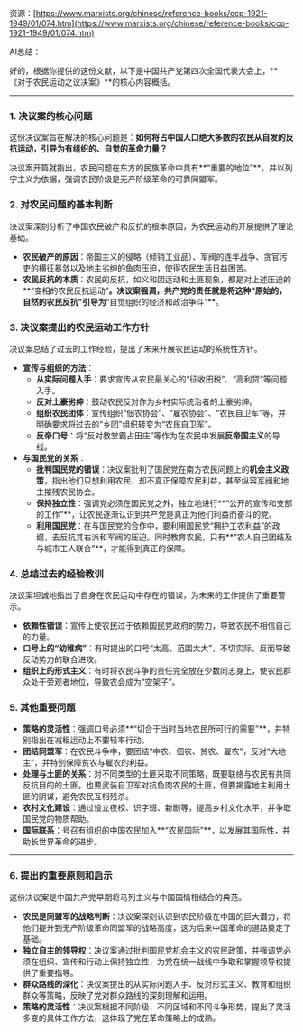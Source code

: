 资源：[https://www.marxists.org/chinese/reference-books/ccp-1921-1949/01/074.htm](https://www.marxists.org/chinese/reference-books/ccp-1921-1949/01/074.htm)



AI总结：

<font style="color:rgb(27, 28, 29);">好的，根据你提供的这份文献，以下是中国共产党第四次全国代表大会上，**《对于农民运动之议决案》**的核心内容概括。</font>

---

### **<font style="color:rgb(27, 28, 29);">1. 决议案的核心问题</font>**
<font style="color:rgb(27, 28, 29);">这份决议案旨在解决的核心问题是：</font>**<font style="color:rgb(27, 28, 29);">如何将占中国人口绝大多数的农民从自发的反抗运动，引导为有组织的、自觉的革命力量？</font>**

<font style="color:rgb(27, 28, 29);">决议案开篇就指出，农民问题在东方的民族革命中具有**“重要的地位”**，并以列宁主义为依据，强调农民阶级是无产阶级革命的可靠同盟军。</font>

### **<font style="color:rgb(27, 28, 29);">2. 对农民问题的基本判断</font>**
<font style="color:rgb(27, 28, 29);">决议案深刻分析了中国农民破产和反抗的根本原因，为农民运动的开展提供了理论基础。</font>

+ **<font style="color:rgb(27, 28, 29);">农民破产的原因</font>**<font style="color:rgb(27, 28, 29);">：帝国主义的侵略（倾销工业品）、军阀的连年战争、贪官污吏的横征暴敛以及地主劣绅的鱼肉压迫，使得农民生活日益困苦。</font>
+ **<font style="color:rgb(27, 28, 29);">农民反抗的本质</font>**<font style="color:rgb(27, 28, 29);">：农民的反抗，如义和团运动和土匪现象，都是对上述压迫的**“变相的农民反抗运动”</font>**<font style="color:rgb(27, 28, 29);">。决议案强调，共产党的责任就是将这种“原始的，自然的农民反抗”引导为</font>**<font style="color:rgb(27, 28, 29);">“自觉组织的经济和政治争斗”**。</font>

### **<font style="color:rgb(27, 28, 29);">3. 决议案提出的农民运动工作方针</font>**
<font style="color:rgb(27, 28, 29);">决议案总结了过去的工作经验，提出了未来开展农民运动的系统性方针。</font>

+ **<font style="color:rgb(27, 28, 29);">宣传与组织的方法</font>**<font style="color:rgb(27, 28, 29);">：</font>
    - **<font style="color:rgb(27, 28, 29);">从实际问题入手</font>**<font style="color:rgb(27, 28, 29);">：要求宣传从农民最关心的“征收田税”、“高利贷”等问题入手。</font>
    - **<font style="color:rgb(27, 28, 29);">反对土豪劣绅</font>**<font style="color:rgb(27, 28, 29);">：鼓动农民反对作为乡村实际统治者的土豪劣绅。</font>
    - **<font style="color:rgb(27, 28, 29);">组织农民团体</font>**<font style="color:rgb(27, 28, 29);">：宣传组织“佃农协会”、“雇农协会”、“农民自卫军”等，并明确要求将过去的“乡团”组织转变为“农民自卫军”。</font>
    - **<font style="color:rgb(27, 28, 29);">反帝口号</font>**<font style="color:rgb(27, 28, 29);">：将“反对教堂霸占田庄”等作为在农民中发展</font>**<font style="color:rgb(27, 28, 29);">反帝国主义</font>**<font style="color:rgb(27, 28, 29);">的导线。</font>
+ **<font style="color:rgb(27, 28, 29);">与国民党的关系</font>**<font style="color:rgb(27, 28, 29);">：</font>
    - **<font style="color:rgb(27, 28, 29);">批判国民党的错误</font>**<font style="color:rgb(27, 28, 29);">：决议案批判了国民党在南方农民问题上的</font>**<font style="color:rgb(27, 28, 29);">机会主义政策</font>**<font style="color:rgb(27, 28, 29);">，指出他们只想利用农民，却不真正保障农民利益，甚至纵容军阀和地主摧残农民协会。</font>
    - **<font style="color:rgb(27, 28, 29);">保持独立性</font>**<font style="color:rgb(27, 28, 29);">：强调党必须在国民党之外，独立地进行**“公开的宣传和支部的工作”**，让农民逐渐认识到共产党是真正为他们利益而奋斗的党。</font>
    - **<font style="color:rgb(27, 28, 29);">利用国民党</font>**<font style="color:rgb(27, 28, 29);">：在与国民党的合作中，要利用国民党“拥护工农利益”的政纲，去反抗其右派和军阀的压迫。同时教育农民，只有**“农人自己团结及与城市工人联合”**，才能得到真正的保障。</font>

### **<font style="color:rgb(27, 28, 29);">4. 总结过去的经验教训</font>**
<font style="color:rgb(27, 28, 29);">决议案坦诚地指出了自身在农民运动中存在的错误，为未来的工作提供了重要警示。</font>

+ **<font style="color:rgb(27, 28, 29);">依赖性错误</font>**<font style="color:rgb(27, 28, 29);">：宣传上使农民过于依赖国民党政府的势力，导致农民不相信自己的力量。</font>
+ **<font style="color:rgb(27, 28, 29);">口号上的“幼稚病”</font>**<font style="color:rgb(27, 28, 29);">：有时提出的口号“太高，范围太大”，不切实际，反而导致反动势力的联合进攻。</font>
+ **<font style="color:rgb(27, 28, 29);">组织上的形式主义</font>**<font style="color:rgb(27, 28, 29);">：有时将农民斗争的责任完全放在少数同志身上，使农民群众处于旁观者地位，导致农会成为“空架子”。</font>

### **<font style="color:rgb(27, 28, 29);">5. 其他重要问题</font>**
+ **<font style="color:rgb(27, 28, 29);">策略的灵活性</font>**<font style="color:rgb(27, 28, 29);">：强调口号必须**“切合于当时当地农民所可行的需要”**，并特别指出在减租运动上不要轻率行动。</font>
+ **<font style="color:rgb(27, 28, 29);">团结同盟军</font>**<font style="color:rgb(27, 28, 29);">：在农民斗争中，要团结“中农、佃农、贫农、雇农”，反对“大地主”，并特别保障贫农与雇农的利益。</font>
+ **<font style="color:rgb(27, 28, 29);">处理与土匪的关系</font>**<font style="color:rgb(27, 28, 29);">：对不同类型的土匪采取不同策略，既要联络与农民有共同反抗目的的土匪，也要武装自卫军对抗鱼肉农民的土匪，但要揭露地主利用土匪的阴谋，避免农民互相残杀。</font>
+ **<font style="color:rgb(27, 28, 29);">农村文化建设</font>**<font style="color:rgb(27, 28, 29);">：通过设立夜校、识字班、新剧等，提高乡村文化水平，并争取国民党的物质帮助。</font>
+ **<font style="color:rgb(27, 28, 29);">国际联系</font>**<font style="color:rgb(27, 28, 29);">：号召有组织的中国农民加入**“农民国际”**，以发展其国际性，并助长世界革命的进步。</font>

---

### **<font style="color:rgb(27, 28, 29);">6. 提出的重要原则和启示</font>**
<font style="color:rgb(27, 28, 29);">这份决议案是中国共产党早期将马列主义与中国国情相结合的典范。</font>

+ **<font style="color:rgb(27, 28, 29);">农民是同盟军的战略判断</font>**<font style="color:rgb(27, 28, 29);">：决议案深刻认识到农民阶级在中国的巨大潜力，将他们提升到无产阶级革命同盟军的战略高度，这为后来中国革命的道路奠定了基础。</font>
+ **<font style="color:rgb(27, 28, 29);">独立自主的领导权</font>**<font style="color:rgb(27, 28, 29);">：决议案通过批判国民党机会主义的农民政策，并强调党必须在组织、宣传和行动上保持独立性，为党在统一战线中争取和掌握领导权提供了重要指导。</font>
+ **<font style="color:rgb(27, 28, 29);">群众路线的深化</font>**<font style="color:rgb(27, 28, 29);">：决议案提出的从实际问题入手、反对形式主义、教育和组织群众等策略，反映了党对群众路线的深刻理解和运用。</font>
+ **<font style="color:rgb(27, 28, 29);">策略的灵活性</font>**<font style="color:rgb(27, 28, 29);">：决议案根据不同阶级、不同区域和不同斗争形势，提出了灵活多变的具体工作方法，这体现了党在革命策略上的成熟。</font>

